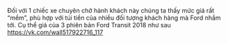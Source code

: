 Đối với 1 chiếc xe chuyên chở hành khách này chúng ta thấy mức giá rất “mềm”, phù hợp với túi tiền của nhiều đối tượng khách hàng mà Ford nhắm tới. Cụ thể giá của 3 phiên bản Ford Transit 2018 như sau
https://vk.com/wall517922716_117
